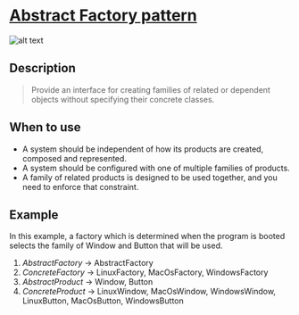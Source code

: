 # [Abstract Factory pattern](https://en.wikipedia.org/wiki/Abstract_factory_pattern)

![alt text](https://imgs.developpaper.com/imgs/2457577-20210717150236824-517985254.jpg)

## Description

>Provide an interface for creating families of related or dependent objects without specifying their concrete classes.

## When to use

- A system should be independent of how its products are created, composed and represented.
- A system should be configured with one of multiple families of products.
- A family of related products is designed to be used together, and you need to enforce that constraint.

## Example

In this example, a factory which is determined when the program is booted selects the family of Window and Button that
will be used.

1. *AbstractFactory* -> AbstractFactory
2. *ConcreteFactory* -> LinuxFactory, MacOsFactory, WindowsFactory
3. *AbstractProduct* -> Window, Button
4. *ConcreteProduct* -> LinuxWindow, MacOsWindow, WindowsWindow, LinuxButton, MacOsButton, WindowsButton
